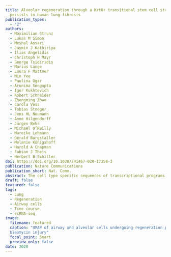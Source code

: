 ```yaml
---
title: Alveolar regeneration through a Krt8+ transitional stem cell state that
  persists in human lung fibrosis
publication_types:
  - "2"
authors:
  - Maximilian Strunz
  - Lukas M Simon
  - Meshal Ansari
  - Jaymin J Kathiriya
  - Ilias Angelidis
  - Christoph H Mayr
  - George Tsidiridis
  - Marius Lange
  - Laura F Mattner
  - Min Yee
  - Paulina Ogar
  - Arunima Sengupta
  - Igor Kukhtevich
  - Robert Schneider
  - Zhongming Zhao
  - Carola Voss
  - Tobias Stoeger
  - Jens HL Neumann
  - Anne Hilgendorff
  - Jürgen Behr
  - Michael O’Reilly
  - Mareike Lehmann
  - Gerald Burgstaller
  - Melanie Königshoff
  - Harold A Chapman
  - Fabian J Theis
  - Herbert B Schiller
doi: https://doi.org/10.1038/s41467-020-17358-3
publication: Nature Communications
publication_short: Nat. Comm.
abstract: The cell type specific sequences of transcriptional programs during lung regeneration have remained elusive. Using time-series single cell RNA-seq of the bleomycin lung injury model, we resolved transcriptional dynamics for 28 cell types. Trajectory modeling together with lineage tracing revealed that airway and alveolar stem cells converge on a unique Krt8 + transitional stem cell state during alveolar regeneration. These cells have squamous morphology, feature p53 and NFkB activation and display transcriptional features of cellular senescence. The Krt8+ state appears in several independent models of lung injury and persists in human lung fibrosis, creating a distinct cell–cell communication network with mesenchyme and macrophages during repair. We generated a model of gene regulatory programs leading to Krt8+ transitional cells and their terminal differentiation to alveolar type-1 cells. We propose that in lung fibrosis, perturbed molecular checkpoints on the way to terminal differentiation can cause aberrant persistence of regenerative intermediate stem cell states.
draft: false
featured: false
tags:
  - Lung
  - Regeneration
  - Airway cells
  - Time course
  - scRNA-seq
image:
  filename: featured
  caption: "UMAP of airway and alveolar cells undergoing regeneration past
  bleomycin injury"
  focal_point: Smart
  preview_only: false
date: 2020
---
```

